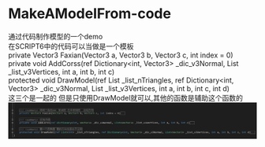 # MakeAModelFrom-code
通过代码制作模型的一个demo  
在SCRIPT6中的代码可以当做是一个模板  
private Vector3 Faxian(Vector3 a, Vector3 b, Vector3 c, int index = 0)  
private void AddCorss(ref Dictionary<int, Vector3> _dic_v3Normal, List<Vector3> _list_v3Vertices, int a, int b, int c)  
protected void DrawModel(ref List<int> _list_nTriangles, ref Dictionary<int, Vector3> _dic_v3Normal, List<Vector3> _list_v3Vertices, int a, int b, int c, int d)  
这三个是一起的  但是只使用DrawModel就可以,其他的函数是辅助这个函数的  
![如图](https://github.com/js305492881/MakeAModelFrom-code/blob/master/Assets/Image/说明.png)
